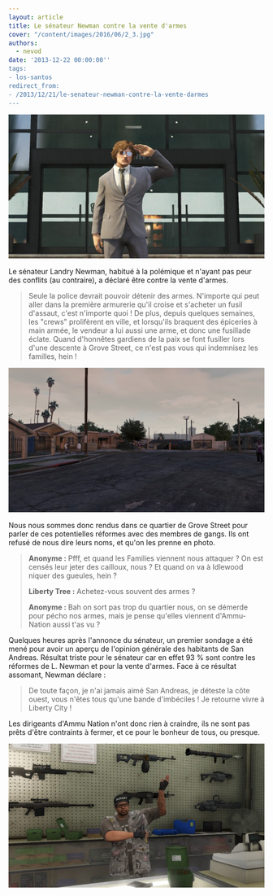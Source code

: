 ```yaml
---
layout: article
title: Le sénateur Newman contre la vente d'armes
cover: "/content/images/2016/06/2_3.jpg"
authors:
  - nevod
date: '2013-12-22 00:00:00''
tags:
- los-santos
redirect_from:
- /2013/12/21/le-senateur-newman-contre-la-vente-darmes
---
```


![](/content/images/2016/06/2.jpg)

Le sénateur Landry Newman, habitué à la polémique et n'ayant pas peur des conflits (au contraire), a déclaré être contre la vente d'armes.

> Seule la police devrait pouvoir détenir des armes. N'importe qui peut aller dans la première armurerie qu'il croise et s'acheter un fusil d'assaut, c'est n'importe quoi ! De plus, depuis quelques semaines, les "crews" prolifèrent en ville, et lorsqu'ils braquent des épiceries à main armée, le vendeur a lui aussi une arme, et donc une fusillade éclate. Quand d'honnêtes gardiens de la paix se font fusiller lors d'une descente à Grove Street, ce n'est pas vous qui indemnisez les familles, hein !

![](/content/images/2016/06/2_1.jpg)

Nous nous sommes donc rendus dans ce quartier de Grove Street pour parler de ces potentielles réformes avec des membres de gangs. Ils ont refusé de nous dire leurs noms, et qu'on les prenne en photo.

> **Anonyme :** Pfff, et quand les Families viennent nous attaquer ? On est censés leur jeter des cailloux, nous ? Et quand on va à Idlewood niquer des gueules, hein ?
> 
> **Liberty Tree :** Achetez-vous souvent des armes ?
> 
> **Anonyme :** Bah on sort pas trop du quartier nous, on se démerde pour pécho nos armes, mais je pense qu'elles viennent d'Ammu-Nation aussi t'as vu ?

Quelques heures après l'annonce du sénateur, un premier sondage a été mené pour avoir un aperçu de l'opinion générale des habitants de San Andreas. Résultat triste pour le sénateur car en effet 93 % sont contre les réformes de L. Newman et pour la vente d'armes. Face à ce résultat assomant, Newman déclare :

> De toute façon, je n'ai jamais aimé San Andreas, je déteste la côte ouest, vous n'êtes tous qu'une bande d'imbéciles ! Je retourne vivre à Liberty City !

Les dirigeants d'Ammu Nation n'ont donc rien à craindre, ils ne sont pas prêts d'être contraints à fermer, et ce pour le bonheur de tous, ou presque.

![](/content/images/2016/06/2_2.jpg)
